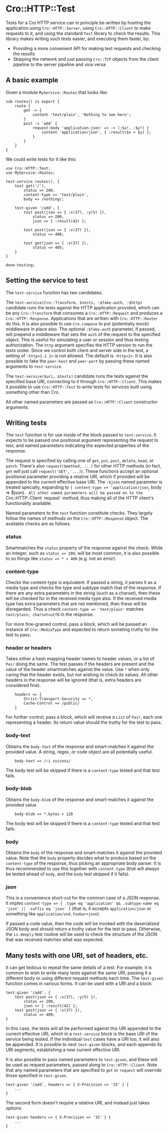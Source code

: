# Cro::HTTP::Test

Tests for a Cro HTTP service can in principle be written by hosting the
application using `Cro::HTTP::Server`, using `Cro::HTTP::Client` to make
requests to it, and using the standard `Test` library to check the results.
This library makes writing such tests easier, and executing them faster, by:

* Providing a more convenient API for making test requests and checking the
  results
* Skipping the network and just passing `Cro::TCP` objects from the client
  pipeline to the server pipeline and vice versa

## A basic example

Given a module `MyService::Routes` that looks like:

```
sub routes() is export {
    route {
        get -> {
            content 'text/plain', 'Nothing to see here';
        }
        post -> 'add' {
            request-body 'application-json' => -> (:$x!, :$y!) {
                content 'application/json', { :result($x + $y) };
            }
        }
    }
}
```

We could write tests for it like this:

```
use Cro::HTTP::Test;
use MyService::Routes;

test-service routes(), {
    test get('/'),
        status => 200,
        content-type => 'text/plain',
        body => /nothing/;

    test-given '/add', {
        test post(json => { :x(37), :y(5) }),
            status => 200,
            json => { :result(42) };

        test post(json => { :x(37) }),
            status => 400;

        test get(json => { :x(37) }),
            status => 405;
    }
}

done-testing;
```

## Setting the service to test

The `test-service` function has two candidates.

The `test-service(Cro::Transform, &tests, :$fake-auth, :$http)` candidate
runs the tests against the HTTP application provided, which can be any
`Cro::Transform` that consumes a `Cro::HTTP::Request` and produces a
`Cro::HTTP::Response`. Applications that are written with `Cro::HTTP::Router`
do this. It is also possible to use `Cro.compose` to put (potentially mock)
middleware in place also. The optional `:$fake-auth` parameter, if passed,
will prepend a middleware that sets the `auth` of the request to the
specified object. This is useful for simulating a user or session and
thus testing authorization. The `http` argument specifies the HTTP version to
run the tests under. Since we control both client and server side in the test,
a setting of `:http<1.1 2>` is not allowed. The default is `:http<2>`. It is
also possible to fake the `peer-host` and `peer-port` by passing these named
arguments to `test-service`.

The `test-service($uri, &tests)` candidate runs the tests against the specified
base URI, connecting to it through `Cro::HTTP::Client`. This makes it possible
to use `Cro::HTTP::Test` to write tests for services built using something other
than Cro.

All other named parameters are passed as `Cro::HTTP::Client` constructor
arguments.

## Writing tests

The `test` function is for use inside of the block passed to `test-service`.
It expects to be passed one positional argument representing the request to
test, and named parameters indicating the expected properties of the response.

The request is specified by calling one of `get`, `put`, `post`, `delete`,
`head`, or `patch`. There's also `request($method, ...)` for other HTTP methods
(in fact, `get` will just call `request('GET', ...)`). These functions accept
an optional positional parameter providing a relative URI, which if provided
will be appended to the current effective base URI. The `:$json` named parameter
is treated specially, expanding to `{ content-type => 'application/json`, body
=> $json)`. All other named parameters will be passed on to the `Cro::HTTP::Client`
`request` method, thus making all of the HTTP client's functionality available.

Named parameters to the `test` function constitute checks. They largely follow
the names of methods on the `Cro::HTTP::Response` object. The available checks
are as follows.

### status

Smartmatches the `status` property of the response against the
check. While an integer, such as `status => 200`, will be most common, it is
also possible to so things like `status => * < 400` (e.g. not an error).

### content-type

Checks the content-type is equivalent. If passed a string,  it parses it as a
media type and checks the type and subtype match that of the response. If
there are any extra parameters in the string (such as a charset), then these
will be checked for in the received media type also. If the received media type
has extra parameters that are not mentioned, then these will be disregarded.
Thus a check `content-type => 'text/plain'` matches `text/plain; charset=utf8`
in the response.

For more fine-grained control, pass a block, which will be passed an instance
of `Cro::MediaType` and expected to return someting truthy for the test to
pass.

### header or headers

Takes either a hash mapping header names to header values, or a list of `Pair`
doing the same. The test passes if the headers are present and the value of 
the header smartmatches against the value. Use `*` when only caring that the
header exists, but not wishing to check its values. All other headers in the
response will be ignored (that is, extra headers are considered fine).

```
    headers => {
        Strict-Transport-Security => *,
        Cache-Control => /public/
    }
```

For further control, pass a block, which will receive a `List` of `Pair`, each
one representing a header. Its return value should the truthy for the test to
pass.

### body-text

Obtains the `body-text` of the response and smart-matches it against the
provided value. A string, regex, or code object are all potentially useful.

```
    body-text => /:i success/
```

The body test will be skipped if there is a `content-type` tested and that
test fails.

### body-blob

Obtains the `body-blob` of the response and smart-matches it against the
provided value.

```
    body-blob => *.bytes > 128
```

The body test will be skipped if there is a `content-type` tested and that
test fails.

### body

Obtains the `body` of the response and smart-matches it against the provided
value. Note that the `body` property decides what to produce based on the
`content-type` of the response, thus picking an appropriate body parser. It
is thus recommended to use this together with `content-type` (that will always
be tested ahead of `body`, and the `body` test skipped if it fails).

### json

This is a convenience short-cut for the common case of a JSON response. It
imples `content-type => { .type eq 'application' && .subtype-name eq 'json'
|| .suffix eq 'json' }` (that is, it accepts `application/json` or something
like `application/vnd.foobar+json`).

If passed a code value, then the code will be invoked with the deserialized
JSON body and should return a truthy value for the test to pass. Otherwise,
the `is-deeply` test routine will be used to check the structure of the JSON
that was received matches what was expected.

## Many tests with one URI, set of headers, etc.

It can get tedious to repeat the same details of a test. For example, it is
common to wish to write many tests against the same URI, passing it a
different body or using different request methods each time. The `test-given`
function comes in various forms. It can be used with a URI and a block:

```
test-given '/add', {
    test post(json => { :x(37), :y(5) }),
        status => 200,
        json => { :result(42) };
    test post(json => { :x(37) }),
        status => 400;
}
```

In this case, the tests will all be performed against this URI appended to
the current effective URI, which in a `test-service` block is the base URI of
the service being tested. If the individual `test` cases have a URI too, it
will also be appended. It is possible to nest `test-given` blocks, and each
appends its URI segments, establishing a new current effective URI.

It is also possible to pass named parameters to `test-given`, and these will
be used as request parameters, passed along to `Cro::HTTP::Client`. Note that
any named parameters that are specified to `get` or `request` will override
those specified in `test-given`.

```
test-given '/add', headers => { X-Precision => '15' } {
    ...
}
```

The second form doesn't require a relative URI, and instead just takes options:

```
test-given headers => { X-Precision => '15' } {
    ...
}
```
